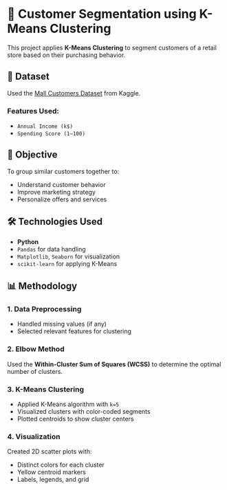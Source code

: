 # 🧠 Customer Segmentation using K-Means Clustering

This project applies **K-Means Clustering** to segment customers of a retail store based on their purchasing behavior.

## 📂 Dataset
Used the [Mall Customers Dataset](https://www.kaggle.com/datasets/vjchoudhary7/customer-segmentation-tutorial-in-python) from Kaggle.

### Features Used:
- `Annual Income (k$)`
- `Spending Score (1–100)`

## 📌 Objective
To group similar customers together to:
- Understand customer behavior
- Improve marketing strategy
- Personalize offers and services

## 🛠️ Technologies Used
- **Python**
- `Pandas` for data handling  
- `Matplotlib`, `Seaborn` for visualization  
- `scikit-learn` for applying K-Means

## 📊 Methodology

### 1. Data Preprocessing
- Handled missing values (if any)
- Selected relevant features for clustering

### 2. Elbow Method
Used the **Within-Cluster Sum of Squares (WCSS)** to determine the optimal number of clusters.

### 3. K-Means Clustering
- Applied K-Means algorithm with `k=5`
- Visualized clusters with color-coded segments
- Plotted centroids to show cluster centers

### 4. Visualization
Created 2D scatter plots with:
- Distinct colors for each cluster
- Yellow centroid markers
- Labels, legends, and grid

